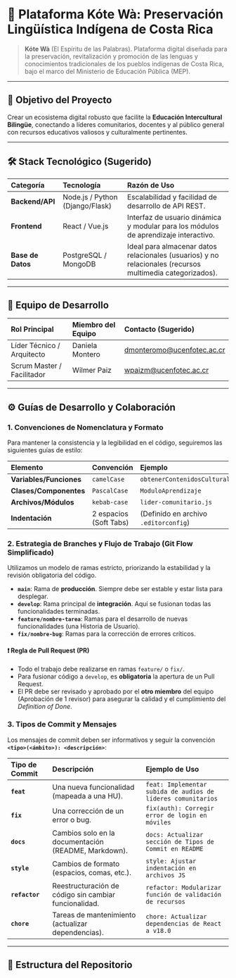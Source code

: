 # 🌿 Plataforma Kóte Wà: Preservación Lingüística Indígena de Costa Rica

> **Kóte Wà** (El Espíritu de las Palabras). Plataforma digital diseñada para la preservación, revitalización y promoción de las lenguas y conocimientos tradicionales de los pueblos indígenas de Costa Rica, bajo el marco del Ministerio de Educación Pública (MEP).

---

## 🎯 Objetivo del Proyecto

Crear un ecosistema digital robusto que facilite la **Educación Intercultural Bilingüe**, conectando a líderes comunitarios, docentes y al público general con recursos educativos valiosos y culturalmente pertinentes.

---

## 🛠️ Stack Tecnológico (Sugerido)

| Categoría | Tecnología | Razón de Uso |
| :--- | :--- | :--- |
| **Backend/API** | Node.js / Python (Django/Flask) | Escalabilidad y facilidad de desarrollo de API REST. |
| **Frontend** | React / Vue.js | Interfaz de usuario dinámica y modular para los módulos de aprendizaje interactivo. |
| **Base de Datos** | PostgreSQL / MongoDB | Ideal para almacenar datos relacionales (usuarios) y no relacionales (recursos multimedia categorizados). |

---

## 👥 Equipo de Desarrollo

| Rol Principal | Miembro del Equipo | Contacto (Sugerido) |
| :--- | :--- | :--- |
| Líder Técnico / Arquitecto | Daniela Montero | dmonteromo@ucenfotec.ac.cr |
| Scrum Master / Facilitador | Wilmer Paiz | wpaizm@ucenfotec.ac.cr |

---

## ⚙️ Guías de Desarrollo y Colaboración

### 1. Convenciones de Nomenclatura y Formato

Para mantener la consistencia y la legibilidad en el código, seguiremos las siguientes guías de estilo:

| Elemento | Convención | Ejemplo |
| :--- | :--- | :--- |
| **Variables/Funciones** | `camelCase` | `obtenerContenidosCulturales` |
| **Clases/Componentes** | `PascalCase` | `ModuloAprendizaje` |
| **Archivos/Módulos** | `kebab-case` | `lider-comunitario.js` |
| **Indentación** | 2 espacios (Soft Tabs) | (Definido en archivo `.editorconfig`) |

### 2. Estrategia de Branches y Flujo de Trabajo (Git Flow Simplificado)

Utilizamos un modelo de ramas estricto, priorizando la estabilidad y la revisión obligatoria del código.

* **`main`**: Rama de **producción**. Siempre debe ser estable y estar lista para desplegar.
* **`develop`**: Rama principal de **integración**. Aquí se fusionan todas las funcionalidades terminadas.
* **`feature/nombre-tarea`**: Ramas para el desarrollo de nuevas funcionalidades (una Historia de Usuario).
* **`fix/nombre-bug`**: Ramas para la corrección de errores críticos.

#### ❗ Regla de Pull Request (PR)
* Todo el trabajo debe realizarse en ramas `feature/` o `fix/`.
* Para fusionar código a `develop`, es **obligatoria** la apertura de un Pull Request.
* El PR debe ser revisado y aprobado por el **otro miembro** del equipo (Aprobación de 1 revisor) para asegurar la calidad y el cumplimiento del *Definition of Done*.

### 3. Tipos de Commit y Mensajes

Los mensajes de commit deben ser informativos y seguir la convención **`<tipo>(<ámbito>): <descripción>`**:

| Tipo de Commit | Descripción | Ejemplo de Uso |
| :--- | :--- | :--- |
| **`feat`** | Una nueva funcionalidad (mapeada a una HU). | `feat: Implementar subida de audios de líderes comunitarios` |
| **`fix`** | Una corrección de un error o bug. | `fix(auth): Corregir error de login en móviles` |
| **`docs`** | Cambios solo en la documentación (README, Markdown). | `docs: Actualizar sección de Tipos de Commit en README` |
| **`style`** | Cambios de formato (espacios, comas, etc.). | `style: Ajustar indentación en archivos JS` |
| **`refactor`** | Reestructuración de código sin cambiar funcionalidad. | `refactor: Modularizar función de validación de recursos` |
| **`chore`** | Tareas de mantenimiento (actualizar dependencias). | `chore: Actualizar dependencias de React a v18.0` |

---

## 📂 Estructura del Repositorio